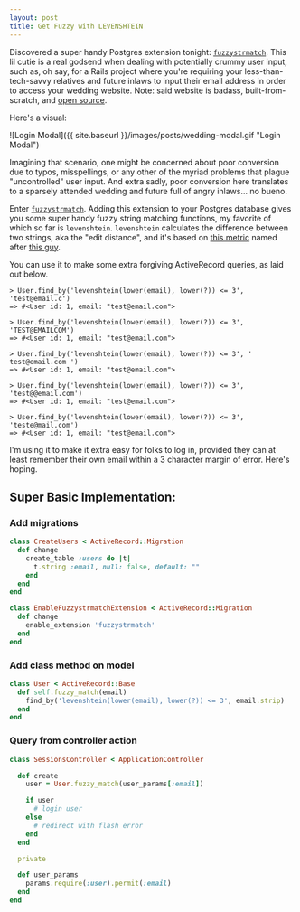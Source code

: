 ```yaml
---
layout: post
title: Get Fuzzy with LEVENSHTEIN
---
```


Discovered a super handy Postgres extension tonight: [`fuzzystrmatch`](https://www.postgresql.org/docs/9.4/static/fuzzystrmatch.html). This lil cutie is a real godsend when dealing with potentially crummy user input, such as, oh say, for a Rails project where you're requiring your less-than-tech-savvy relatives and future inlaws to input their email address in order to access your wedding website. Note: said website is badass, built-from-scratch, and [open source](https://github.com/ktravers/beatrix-kiddo).

Here's a visual:

![Login Modal]({{ site.baseurl }}/images/posts/wedding-modal.gif "Login Modal")

Imagining that scenario, one might be concerned about poor conversion due to typos, misspellings, or any other of the myriad problems that plague "uncontrolled" user input. And extra sadly, poor conversion here translates to a sparsely attended wedding and future full of angry inlaws... no bueno.

Enter [`fuzzystrmatch`](https://www.postgresql.org/docs/9.4/static/fuzzystrmatch.html). Adding this extension to your Postgres database gives you some super handy fuzzy string matching functions, my favorite of which so far is `levenshtein`. `levenshtein` calculates the difference between two strings, aka the "edit distance", and it's based on [this metric](https://en.wikipedia.org/wiki/Levenshtein_distance) named after [this guy](https://en.wikipedia.org/wiki/Vladimir_Levenshtein).

You can use it to make some extra forgiving ActiveRecord queries, as laid out below.

```
> User.find_by('levenshtein(lower(email), lower(?)) <= 3', 'test@email.c')
=> #<User id: 1, email: "test@email.com">

> User.find_by('levenshtein(lower(email), lower(?)) <= 3', 'TEST@EMAILCOM')
=> #<User id: 1, email: "test@email.com">

> User.find_by('levenshtein(lower(email), lower(?)) <= 3', ' test@email.com ')
=> #<User id: 1, email: "test@email.com">

> User.find_by('levenshtein(lower(email), lower(?)) <= 3', 'test@@email.com')
=> #<User id: 1, email: "test@email.com">

> User.find_by('levenshtein(lower(email), lower(?)) <= 3', 'teste@mail.com')
=> #<User id: 1, email: "test@email.com">
```

I'm using it to make it extra easy for folks to log in, provided they can at least remember their own email within a 3 character margin of error. Here's hoping.

## Super Basic Implementation:

### Add migrations

```ruby
class CreateUsers < ActiveRecord::Migration
  def change
    create_table :users do |t|
      t.string :email, null: false, default: ""
    end
  end
end

class EnableFuzzystrmatchExtension < ActiveRecord::Migration
  def change
    enable_extension 'fuzzystrmatch'
  end
end
```

### Add class method on model

```ruby
class User < ActiveRecord::Base
  def self.fuzzy_match(email)
    find_by('levenshtein(lower(email), lower(?)) <= 3', email.strip)
  end
end
```

### Query from controller action

```ruby
class SessionsController < ApplicationController

  def create
    user = User.fuzzy_match(user_params[:email])

    if user
      # login user
    else
      # redirect with flash error
    end
  end

  private

  def user_params
    params.require(:user).permit(:email)
  end
end
```
